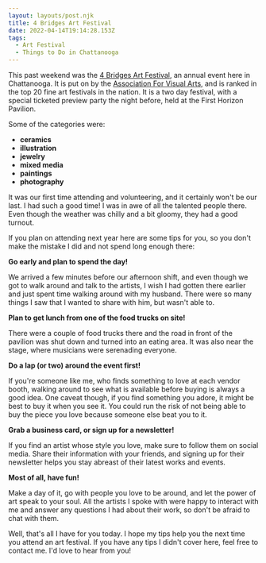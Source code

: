 ```yaml
---
layout: layouts/post.njk
title: 4 Bridges Art Festival
date: 2022-04-14T19:14:28.153Z
tags:
  - Art Festival
  - Things to Do in Chattanooga
---
```

This past weekend was the [4 Bridges Art Festival](https://www.avarts.org/about-4baf1), an annual event here in Chattanooga. It is put on by the [Association For Visual Arts](https://www.avarts.org/), and is ranked in the top 20 fine art festivals in the nation. It is a two day festival, with a special ticketed preview party the night before, held at the First Horizon Pavilion.

Some of the categories were: 

* **ceramics**
* **illustration**
* **jewelry**
* **mixed media**
* **paintings**
* **photography**

It was our first time attending and volunteering, and it certainly won't be our last. I had such a good time! I was in awe of all the talented people there. Even though the weather was chilly and a bit gloomy, they had a good turnout. 

If you plan on attending next year here are some tips for you, so you don't make the mistake I did and not spend long enough there:

**Go early and plan to spend the day!**

 We arrived a few minutes before our afternoon shift, and even though we got to walk around and talk to the artists, I wish I had gotten there earlier and just spent time walking around with my husband. There were so many things I saw that I wanted to share with him, but wasn't able to. 

**Plan to get lunch from one of the food trucks on site!**

 There were a couple of food trucks there and the road in front of the pavilion was shut down and turned into an eating area. It was also near the stage, where musicians were serenading everyone. 

**Do a lap (or two) around the event first!**

 If you're someone like me, who finds something to love at each vendor booth, walking around to see what is available before buying is always a good idea. One caveat though, if you find something you adore, it might be best to buy it when you see it. You could run the risk of not being able to buy the piece you love because someone else beat you to it.

**Grab a business card, or sign up for a newsletter!**

 If you find an artist whose style you love, make sure to follow them on social media. Share their information with your friends, and signing up for their newsletter helps you stay abreast of their latest works and events. 

**Most of all, have fun!**

 Make a day of it, go with people you love to be around, and let the power of art speak to your soul. All the artists I spoke with were happy to interact with me and answer any questions I had about their work, so don't be afraid to chat with them. 

Well, that's all I have for you today. I hope my tips help you the next time you attend an art festival. If you have any tips I didn't cover here, feel free to contact me. I'd love to hear from you!